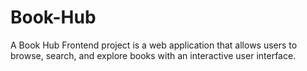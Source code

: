 # Book-Hub
A Book Hub Frontend project is a web application that allows users to browse, search, and explore books with an interactive user interface.
